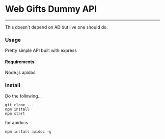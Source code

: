 # Web Gifts Dummy API
---
This doesn't depend on AD but live one should do.

### Usage
Pretty simple API built with express

#### Requirements
Node.js
apidoc

### Install
Do the following...
```
git clone ...
npm install
npm start
```

for apidocs
```
npm install apidoc -g
```
